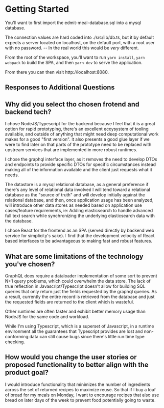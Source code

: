 # Getting Started

You'll want to first import the edmit-meal-database.sql into a mysql database.

The connection values are hard coded into ./src/lib/db.ts, but it by default expects a server located on localhost, on the default port, with a root user with no password. -- In the real world this would be _very_ different.

From the root of the workspace, you'll want to run `yarn install`, `yarn webpack` to build the SPA, and then `yarn dev` to serve the application.

From there you can then visit http://localhost:8080.

## Responses to Additional Questions

## Why did you select tho chosen frotend and backend tech?

I chose NodeJS/Typescript for the backend because I feel that it is a great option for rapid prototyping, there's an excellent ecoysystem of tooling available, and outside of anything that might need deep computational work makes for a good "first version". It also presents a good glue layer if we were to find later on that parts of the prototype need to be replaced with upstream services that are implemented in more robust runtimes.

I chose the graphql interface layer, as it removes the need to develop DTOs and endpoints to provide specific DTOs for specific circumstances instead making all of the information available and the client just requests what it needs.

The datastore is a mysql relational database, as a general preference if there's any level of relational data involved I will tend toward a relational database as the "source of truth" and will develop initially against the relational database, and then, once application usage has been analyzed, will introduce other data stores as needed based on application use cases/feature requirements, ie: Adding elasticsearch to handle advanced full text search while synchronizing the underlying elasticsearch data with the database.

I chose React for the frontend as an SPA (served directly by backend web service for simplicity's sake). I find that the development velocity of React based interfaces to be advantageous to making fast and robust features.

## What are some limitations of the technology you've chosen?

GraphQL does require a dataloader implementation of some sort to prevent N+1 query problems, which could overwhelm the data store. The lack of true reflection in Javascript/Typescript doesn't allow for building SQL queries that only return just the fields requested by the graphql queries. As a result, currently the entire record is retrieved from the database and just the requested fields are returned to the client which is wasteful.

Other runtimes are often faster and exhibit better memory usage than NodeJS for the same code and workload.

While I'm using Typescript, which is a superset of Javascript, in a runtime environment all the guarantees that Typescript provides are lost and non-conforming data can still cause bugs since there's little run time type checking.

## How would you change the user stories or proposed functionality to better align with the product goal?

I would introduce functionality that minimizes the number of ingredients across the set of returned recipes to maximize reuse. So that if I buy a loaf of bread for my meals on Monday, I want to encourage recipes that also use bread on later days of the week to prevent food potentially going to waste.
